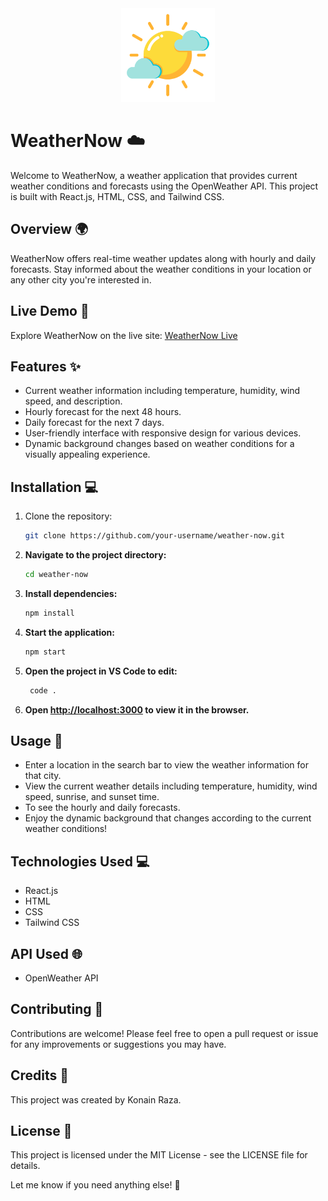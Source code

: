 <div align="center">
  <img src="icon.png" alt="WeatherNow Icon" width="150">
</div>

# WeatherNow ☁️

Welcome to WeatherNow, a weather application that provides current weather conditions and forecasts using the OpenWeather API. This project is built with React.js, HTML, CSS, and Tailwind CSS.

## Overview 🌍

WeatherNow offers real-time weather updates along with hourly and daily forecasts. Stay informed about the weather conditions in your location or any other city you're interested in.

## Live Demo 🚀

Explore WeatherNow on the live site: [WeatherNow Live](https://weather-now-vite.vercel.app/)

## Features ✨

- Current weather information including temperature, humidity, wind speed, and description.
- Hourly forecast for the next 48 hours.
- Daily forecast for the next 7 days.
- User-friendly interface with responsive design for various devices.
- Dynamic background changes based on weather conditions for a visually appealing experience.

## Installation 💻

1. Clone the repository:

   ```bash
   git clone https://github.com/your-username/weather-now.git

2. **Navigate to the project directory:**
    ```bash
    cd weather-now
    ```

3. **Install dependencies:**
    ```bash
    npm install
    ```

4. **Start the application:**
    ```bash
    npm start
    ```
5. **Open the project in VS Code to edit:**
   ```bash
    code .
    ```

6. **Open [http://localhost:3000](http://localhost:3000) to view it in the browser.**

## Usage 🌟
- Enter a location in the search bar to view the weather information for that city.
- View the current weather details including temperature, humidity, wind speed, sunrise, and sunset time.
- To see the hourly and daily forecasts.
- Enjoy the dynamic background that changes according to the current weather conditions!

## Technologies Used 💻
- React.js
- HTML
- CSS
- Tailwind CSS

## API Used 🌐
- OpenWeather API

## Contributing 🤝

Contributions are welcome! Please feel free to open a pull request or issue for any improvements or suggestions you may have.

## Credits 🙌

This project was created by Konain Raza.

## License 📝

This project is licensed under the MIT License - see the LICENSE file for details.

Let me know if you need anything else! 🌟

